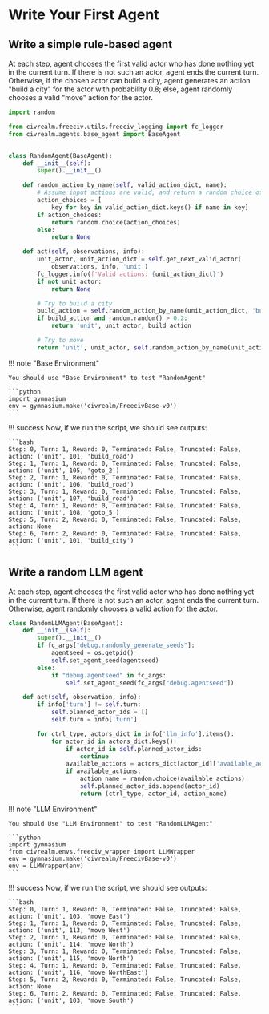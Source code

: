 # Write Your First Agent

## Write a simple rule-based agent

At each step, agent chooses the first valid actor who has done nothing yet in the current turn. If there is not such an actor, agent ends the current turn. Otherwise, if the chosen actor can build a city, agent generates an action "build a city" for the actor with probability 0.8; else, agent randomly chooses a valid "move" action for the actor.

```python
import random

from civrealm.freeciv.utils.freeciv_logging import fc_logger
from civrealm.agents.base_agent import BaseAgent


class RandomAgent(BaseAgent):
    def __init__(self):
        super().__init__()

    def random_action_by_name(self, valid_action_dict, name):
        # Assume input actions are valid, and return a random choice of the actions whose name contains the input name.
        action_choices = [
            key for key in valid_action_dict.keys() if name in key]
        if action_choices:
            return random.choice(action_choices)
        else:
            return None

    def act(self, observations, info):
        unit_actor, unit_action_dict = self.get_next_valid_actor(
            observations, info, 'unit')
        fc_logger.info(f'Valid actions: {unit_action_dict}')
        if not unit_actor:
            return None

        # Try to build a city
        build_action = self.random_action_by_name(unit_action_dict, 'build')
        if build_action and random.random() > 0.2:
            return 'unit', unit_actor, build_action

        # Try to move
        return 'unit', unit_actor, self.random_action_by_name(unit_action_dict, 'goto')

```
!!! note "Base Environment"

    You should use "Base Environment" to test "RandomAgent"

    ```python
    import gymnasium
    env = gymnasium.make('civrealm/FreecivBase-v0')
    ```

!!! success
    Now, if we run the script, we should see outputs:

    ```bash
    Step: 0, Turn: 1, Reward: 0, Terminated: False, Truncated: False, action: ('unit', 101, 'build_road')
    Step: 1, Turn: 1, Reward: 0, Terminated: False, Truncated: False, action: ('unit', 105, 'goto_2')
    Step: 2, Turn: 1, Reward: 0, Terminated: False, Truncated: False, action: ('unit', 106, 'build_road')
    Step: 3, Turn: 1, Reward: 0, Terminated: False, Truncated: False, action: ('unit', 107, 'build_road')
    Step: 4, Turn: 1, Reward: 0, Terminated: False, Truncated: False, action: ('unit', 108, 'goto_5')
    Step: 5, Turn: 2, Reward: 0, Terminated: False, Truncated: False, action: None
    Step: 6, Turn: 2, Reward: 0, Terminated: False, Truncated: False, action: ('unit', 101, 'build_city')
    ```

## Write a random LLM agent

At each step, agent chooses the first valid actor who has done nothing yet in the current turn. If there is not such an actor, agent ends the current turn. Otherwise, agent randomly chooses a valid action for the actor.

```python
class RandomLLMAgent(BaseAgent):
    def __init__(self):
        super().__init__()
        if fc_args["debug.randomly_generate_seeds"]:
            agentseed = os.getpid()
            self.set_agent_seed(agentseed)
        else:
            if "debug.agentseed" in fc_args:
                self.set_agent_seed(fc_args["debug.agentseed"])

    def act(self, observation, info):
        if info['turn'] != self.turn:
            self.planned_actor_ids = []
            self.turn = info['turn']

        for ctrl_type, actors_dict in info['llm_info'].items():
            for actor_id in actors_dict.keys():
                if actor_id in self.planned_actor_ids:
                    continue
                available_actions = actors_dict[actor_id]['available_actions']
                if available_actions:
                    action_name = random.choice(available_actions)
                    self.planned_actor_ids.append(actor_id)
                    return (ctrl_type, actor_id, action_name)
```
!!! note "LLM Environment"

    You should Use "LLM Environment" to test "RandomLLMAgent"  

    ```python
    import gymnasium
    from civrealm.envs.freeciv_wrapper import LLMWrapper
    env = gymnasium.make('civrealm/FreecivBase-v0')
    env = LLMWrapper(env)
    ```

!!! success
    Now, if we run the script, we should see outputs:

    ```bash
    Step: 0, Turn: 1, Reward: 0, Terminated: False, Truncated: False, action: ('unit', 103, 'move East')
    Step: 1, Turn: 1, Reward: 0, Terminated: False, Truncated: False, action: ('unit', 113, 'move West')
    Step: 2, Turn: 1, Reward: 0, Terminated: False, Truncated: False, action: ('unit', 114, 'move North')
    Step: 3, Turn: 1, Reward: 0, Terminated: False, Truncated: False, action: ('unit', 115, 'move North')
    Step: 4, Turn: 1, Reward: 0, Terminated: False, Truncated: False, action: ('unit', 116, 'move NorthEast')
    Step: 5, Turn: 2, Reward: 0, Terminated: False, Truncated: False, action: None
    Step: 6, Turn: 2, Reward: 0, Terminated: False, Truncated: False, action: ('unit', 103, 'move South')
    ```
